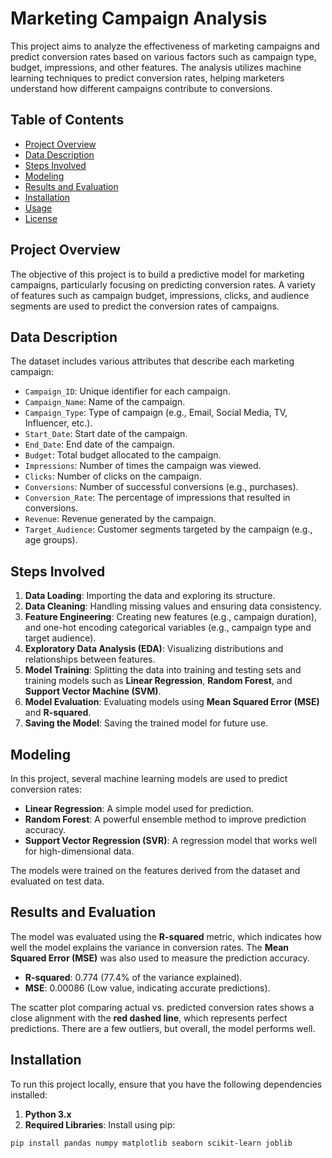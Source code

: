 # Marketing Campaign Analysis

This project aims to analyze the effectiveness of marketing campaigns and predict conversion rates based on various factors such as campaign type, budget, impressions, and other features. The analysis utilizes machine learning techniques to predict conversion rates, helping marketers understand how different campaigns contribute to conversions.

## Table of Contents
- [Project Overview](#project-overview)
- [Data Description](#data-description)
- [Steps Involved](#steps-involved)
- [Modeling](#modeling)
- [Results and Evaluation](#results-and-evaluation)
- [Installation](#installation)
- [Usage](#usage)
- [License](#license)

## Project Overview

The objective of this project is to build a predictive model for marketing campaigns, particularly focusing on predicting conversion rates. A variety of features such as campaign budget, impressions, clicks, and audience segments are used to predict the conversion rates of campaigns.

## Data Description

The dataset includes various attributes that describe each marketing campaign:
- `Campaign_ID`: Unique identifier for each campaign.
- `Campaign_Name`: Name of the campaign.
- `Campaign_Type`: Type of campaign (e.g., Email, Social Media, TV, Influencer, etc.).
- `Start_Date`: Start date of the campaign.
- `End_Date`: End date of the campaign.
- `Budget`: Total budget allocated to the campaign.
- `Impressions`: Number of times the campaign was viewed.
- `Clicks`: Number of clicks on the campaign.
- `Conversions`: Number of successful conversions (e.g., purchases).
- `Conversion_Rate`: The percentage of impressions that resulted in conversions.
- `Revenue`: Revenue generated by the campaign.
- `Target_Audience`: Customer segments targeted by the campaign (e.g., age groups).

## Steps Involved

1. **Data Loading**: Importing the data and exploring its structure.
2. **Data Cleaning**: Handling missing values and ensuring data consistency.
3. **Feature Engineering**: Creating new features (e.g., campaign duration), and one-hot encoding categorical variables (e.g., campaign type and target audience).
4. **Exploratory Data Analysis (EDA)**: Visualizing distributions and relationships between features.
5. **Model Training**: Splitting the data into training and testing sets and training models such as **Linear Regression**, **Random Forest**, and **Support Vector Machine (SVM)**.
6. **Model Evaluation**: Evaluating models using **Mean Squared Error (MSE)** and **R-squared**.
7. **Saving the Model**: Saving the trained model for future use.

## Modeling

In this project, several machine learning models are used to predict conversion rates:

- **Linear Regression**: A simple model used for prediction.
- **Random Forest**: A powerful ensemble method to improve prediction accuracy.
- **Support Vector Regression (SVR)**: A regression model that works well for high-dimensional data.

The models were trained on the features derived from the dataset and evaluated on test data.

## Results and Evaluation

The model was evaluated using the **R-squared** metric, which indicates how well the model explains the variance in conversion rates. The **Mean Squared Error (MSE)** was also used to measure the prediction accuracy.

- **R-squared**: 0.774 (77.4% of the variance explained).
- **MSE**: 0.00086 (Low value, indicating accurate predictions).

The scatter plot comparing actual vs. predicted conversion rates shows a close alignment with the **red dashed line**, which represents perfect predictions. There are a few outliers, but overall, the model performs well.

## Installation

To run this project locally, ensure that you have the following dependencies installed:

1. **Python 3.x**
2. **Required Libraries**: Install using pip:

```bash
pip install pandas numpy matplotlib seaborn scikit-learn joblib
